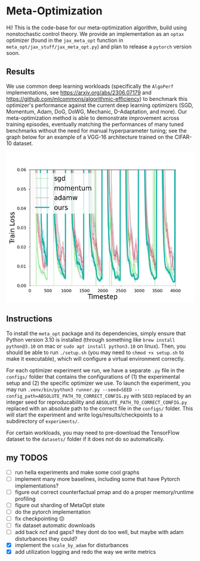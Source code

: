 # Meta-Optimization
Hi! This is the code-base for our meta-optimization algorithm, build using nonstochastic control theory. We provide an implementation as an `optax` optimizer (found in the `jax_meta_opt` function in `meta_opt/jax_stuff/jax_meta_opt.py`) and plan to release a `pytorch` version soon.

## Results
We use common deep learning workloads (specifically the `AlgoPerf` implementations, see https://arxiv.org/abs/2306.07179 and https://github.com/mlcommons/algorithmic-efficiency) to benchmark this optimizer's performance against the current deep learning optimizers (SGD, Momentum, Adam, DoG, DoWG, Mechanic, D-Adaptation, and more). Our meta-optimization method is able to demonstrate improvement across training episodes, eventually matching the performances of many tuned benchmarks without the need for manual hyperparameter tuning; see the graph below for an example of a VGG-16 architecture trained on the CIFAR-10 dataset. 

![CIFAR fullbatch](figs/cifar_fullbatch_simple.png)

## Instructions
To install the `meta_opt` package and its dependencies, simply ensure that Python version 3.10 is installed (through something like `brew install python@3.10` on mac or `sudo apt install python3.10` on linux). Then, you should be able to run `./setup.sh` (you may need to `chmod +x setup.sh` to make it executable), which will configure a virtual environment correctly.

For each optimizer experiment we run, we have a separate `.py` file in the `configs/` folder that contains the configurations of (1) the experimental setup and (2) the specific optimizer we use. To launch the experiment, you may run `.venv/bin/python3 runner.py --seed=SEED --config_path=ABSOLUTE_PATH_TO_CORRECT_CONFIG.py` with `SEED` replaced by an integer seed for reproducability and `ABSOLUTE_PATH_TO_CORRECT_CONFIG.py` replaced with an absolute path to the correct file in the `configs/` folder. This will start the experiment and write logs/results/checkpoints to a subdirectory of `experiments/`. 

For certain workloads, you may need to pre-download the TensorFlow dataset to the `datasets/` folder if it does not do so automatically.


## my TODOS
- [ ] run hella experiments and make some cool graphs
- [ ] implement many more baselines, including some that have Pytorch implementations?
- [ ] figure out correct counterfactual pmap and do a proper memory/runtime profiling
- [ ] figure out sharding of MetaOpt state
- [ ] do the pytorch implementation
- [ ] fix checkpointing 😔
- [ ] fix dataset automatic downloads
- [ ] add back ncf and gaps? they dont do too well, but maybe with adam disturbances they could?
- [X] implement the `scale_by_adam` for disturbances
- [X] add utilization logging and redo the way we write metrics
